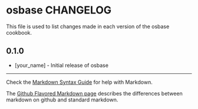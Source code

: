 osbase CHANGELOG
================

This file is used to list changes made in each version of the osbase cookbook.

0.1.0
-----
- [your_name] - Initial release of osbase

- - -
Check the [Markdown Syntax Guide](http://daringfireball.net/projects/markdown/syntax) for help with Markdown.

The [Github Flavored Markdown page](http://github.github.com/github-flavored-markdown/) describes the differences between markdown on github and standard markdown.
